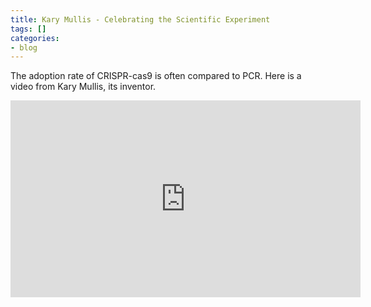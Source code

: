```yaml
---
title: Kary Mullis - Celebrating the Scientific Experiment
tags: []
categories:
- blog
---
```

The adoption rate of CRISPR-cas9 is often compared to PCR. Here is a video
from Kary Mullis, its inventor.
<!--more-->

<iframe width="560" height="315" src="http://www.youtube.com/embed/vc6CHHrCV7g" frameborder="0"> </iframe>

